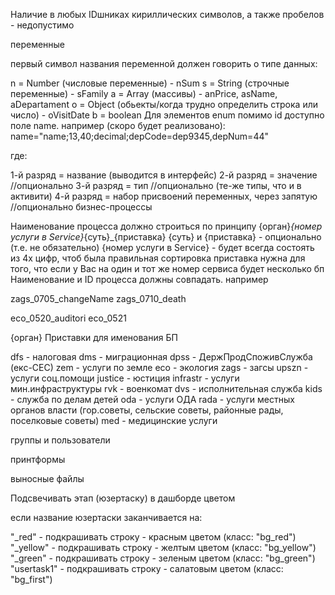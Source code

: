 Наличие в любых IDшниках кириллических символов, а также пробелов - недопустимо

переменные

первый символ названия переменной должен говорить о типе данных:

n = Number (числовые переменные) - nSum
s = String (строчные переменные) - sFamily
a = Array (массивы) - anPrice, asName, aDepartament
o = Object (обьекты/когда трудно определить строка или число) - oVisitDate
b = boolean
Для элементов enum помимо id доступно поле name. например (скоро будет реализовано): name="name;13,40;decimal;depCode=dep9345,depNum=44"

где:

1-й разряд = название (выводится в интерфейс)
2-й разряд = значение //опционально
3-й разряд = тип //опционально (те-же типы, что и в активити)
4-й разряд = набор присвоений переменных, через запятую //опционально
бизнес-процеcсы

Наименование процесса должно строиться по принципу
{орган}_{номер услуги в Service}_{суть}_{приставка}
{суть} и {приставка} - опционально (т.е. не обязательно)
{номер услуги в Service} - будет всегда состоять из 4х цифр, чтоб была правильная сортировка
приставка нужна для того, что если у Вас на один и тот же номер сервиса будет несколько бп
Наименование и ID процесса должны совпадать. например

zags_0705_changeName
zags_0710_death

eco_0520_auditori
eco_0521

{орган} Приставки для именования БП

dfs - налоговая
dms - миграционная
dpss - ДержПродСпоживСлужба (екс-СЕС)
zem - услуги по земле
eco - экология
zags - загсы
upszn - услуги соц.помощи
justice - юстиция
infrastr - услуги мин.инфраструктуры
rvk - военкомат
dvs - исполнительная служба
kids - служба по делам детей
oda - услуги ОДА
rada - услуги местных органов власти (гор.советы, сельские советы, районные рады, поселковые советы)
med - медицинские услуги

группы и пользователи

принтформы

выносные файлы

Подсвечивать этап (юзертаску) в дашборде цветом

если название юзертаски заканчивается на:

"_red" - подкрашивать строку - красным цветом (класс: "bg_red")
"_yellow" - подкрашивать строку - желтым цветом (класс: "bg_yellow")
"_green" - подкрашивать строку - зеленым цветом (класс: "bg_green")
"usertask1" - подкрашивать строку - салатовым цветом (класс: "bg_first")
